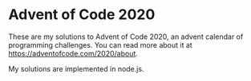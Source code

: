 # Advent of Code 2020
These are my solutions to Advent of Code 2020, an advent calendar of programming challenges. You can read more about it at https://adventofcode.com/2020/about.

My solutions are implemented in node.js.
